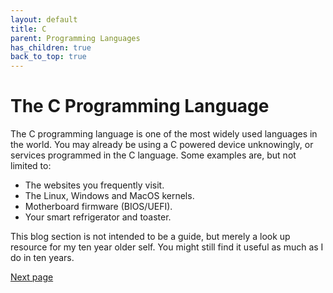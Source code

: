 ```yaml
---
layout: default
title: C
parent: Programming Languages
has_children: true
back_to_top: true
---
```


# The C Programming Language

The C programming language is one of the most widely used languages in the world. You may already be using a C powered device unknowingly, or services programmed in the C language. Some examples are, but not limited to:
- The websites you frequently visit.
- The Linux, Windows and MacOS kernels.
- Motherboard firmware (BIOS/UEFI).
- Your smart refrigerator and toaster.

This blog section is not intended to be a guide, but merely a look up resource for my ten year older self. You might still find it useful as much as I do in ten years.

[Next page](./01_c_basics.html)